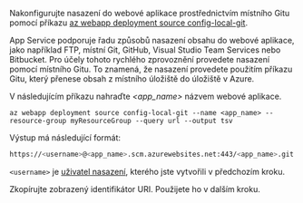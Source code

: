 Nakonfigurujte nasazení do webové aplikace prostřednictvím místního Gitu pomocí příkazu [az webapp deployment source config-local-git](/cli/azure/webapp/deployment/source#config-local-git).

App Service podporuje řadu způsobů nasazení obsahu do webové aplikace, jako například FTP, místní Git, GitHub, Visual Studio Team Services nebo Bitbucket. Pro účely tohoto rychlého zprovoznění provedete nasazení pomocí místního Gitu. To znamená, že nasazení provedete použitím příkazu Gitu, který přenese obsah z místního úložiště do úložiště v Azure. 

V následujícím příkazu nahraďte *\<app_name>* názvem webové aplikace.

```azurecli-interactive
az webapp deployment source config-local-git --name <app_name> --resource-group myResourceGroup --query url --output tsv
```

Výstup má následující formát:

```bash
https://<username>@<app_name>.scm.azurewebsites.net:443/<app_name>.git
```

`<username>` je [uživatel nasazení](#configure-a-deployment-user), kterého jste vytvořili v předchozím kroku.

Zkopírujte zobrazený identifikátor URI. Použijete ho v dalším kroku.
